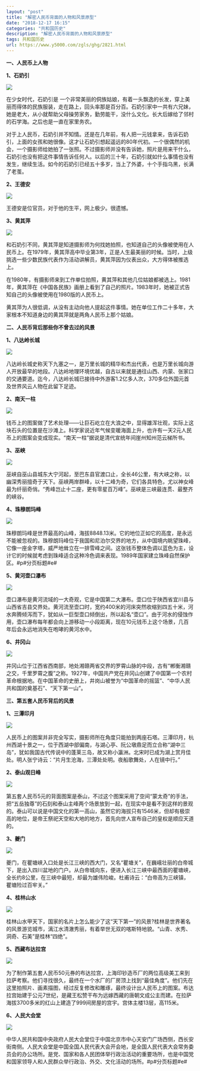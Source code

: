```yaml
---
layout: "post"
title: "解密人民币背面的人物和风景原型"
date: "2018-12-17 16:15"
categories: "共和国历史"
description: "解密人民币背面的人物和风景原型"
tags: 共和国历史
url: https://www.y5000.com/zgls/ghg/2821.html
---
```






**一、人民币上人物**

**1、石奶引**

![](https://img.y5000.com/uploads/allimg/160616/4-16061622391T10.jpg)

在少女时代，石奶引是
一个非常美丽的侗族姑娘，有着一头飘逸的长发，穿上美丽而得体的民族服装，走在路上，回头率那是百分百。石奶引家中一共有六兄妹，她是老大，从小就帮助父母操劳家务，勤劳能干，没什么文化。长大后嫁给了邻村的石学海。之后也是一直在家里务农。

对于上人民币，石奶引并不知情。还是在几年前，有人把一元钱拿来，告诉石奶引，上面的女孩和她很像。这才让石奶引想起遥远的80年代初。一个很偶然的机会，一个摄影师给她拍了一张照。不过摄影师并没有告诉她，照片是用来干什么，石奶引也没有把这件事情告诉任何人。以后的三十年，石奶引就如什么事情也没有发生，继续生活。如今的石奶引已经五十多岁，当上了外婆，十个手指乌黑，长满了老茧。

**2、王德安**

![](https://img.y5000.com/uploads/allimg/160616/4-16061622402X01.jpg)

王德安是位官员，对于他的生平，网上极少。很遗憾。

**3、黄其萍**

![](https://img.y5000.com/uploads/allimg/160616/4-160616224109209.jpg)

和石奶引不同，黄其萍是知道摄影师为何找她拍照，也知道自己的头像被使用在人民币上。在1979年，黄其萍高中毕业第3年，正是人生最美丽的时候。当时，上级挑选一些少数民族代表作为活动讲解员，黄其萍因为仪表出众，大方得体被推选上。

在1980年，有摄影师来到工作单位拍照，黄其萍和其他几位姑娘都被选上。1981年，黄其萍在《中国各民族》画册上看到了自己的照片。1983年时，她被正式告知自己的头像被使用在1980版的人民币上。

黄其萍为人很低调，从没有主动向他人提起这件事情。她在单位工作二十多年，大家根本不知道身边的黄其萍就是两角人民币上那个姑娘。

**二、人民币背后那些你不曾去过的风景**

**1、八达岭长城**

![](https://img.y5000.com/uploads/allimg/160616/4-160616224A3113.jpg)

八达岭长城史称天下九塞之一，是万里长城的精华和杰出代表，也是万里长城向游人开放最早的地段。八达岭地理环境优越，自古以来就是通往山西、内蒙、张家口的交通要道。迄今，八达岭长城已接待中外游客1.2亿多人次，370多位外国元首及世界风云人物在此留下足迹。

**2、南天一柱**

![](https://img.y5000.com/uploads/allimg/160616/4-160616224K44Y.jpg)

钱币上的图案做了艺术处理——让巨石屹立在大浪之中，显得雄浑壮观，实际上这块石头的位置是在沙滩上。科学家说近年气候变暖海面上升，也许有一天2元人民币上的图案会变成现实。“南天一柱”据说是清代宣统年间崖州知州范云梯所书。

**3、巫峡**

![](https://img.y5000.com/uploads/allimg/160616/4-160616224S3Y8.jpg)

巫峡自巫山县城东大宁河起，至巴东县官渡口止，全长46公里，有大峡之称，以幽深秀丽擅奇于天下。巫峡两岸群峰，以十二峰为奇，它们各具特色，尤以神女峰最为纤丽奇俏。“秀峰岂止十二座，更有零星百万峰”。巫峡是三峡最连贯、最整齐的峡谷。

**4、珠穆朗玛峰**

![](https://img.y5000.com/uploads/allimg/160616/4-160616224910Q6.jpg)

珠穆朗玛峰是世界最高的山峰，海拔8848.13米。它的地位正如它的高度，是永远不能被忽视的。珠穆朗玛峰位于我国和尼泊尔交界的地方，从中国境内眺望珠峰，它像一座金字塔，威严地耸立在一排雪峰之间。这张钱币整体色调以蓝色为主，设计它的时候就考虑到珠峰适合这种冷色调来表现。1989年国家建立珠峰自然保护区。#p#分页标题#e#

**5、黄河壶口瀑布**

![](https://img.y5000.com/uploads/allimg/160616/4-16061622494B40.jpg)

壶口瀑布是黄河流域的一大奇观，它是中国第二大瀑布。壶口位于陕西省宜川县与山西省吉县交界处。黄河流至壶口时，宽约400米的河床突然收缩到四五十米，河水奔腾倾泻而下，犹如从一巨型壶口倾倒出，所以起名“壶口”。由于河水的侵蚀作用，壶口瀑布每年都会向上游移动一小段距离，现在10元钱币上这个场景，几百年后会永远地消失在咆哮的黄河水中。

**6、井冈山**

![](https://img.y5000.com/uploads/allimg/160616/4-160616225014109.jpg)

井冈山位于江西省西南部，地处湘赣两省交界的罗霄山脉的中段，古有“郴衡湘赣之交，千里罗霄之腹”之称。1927年，中国共产党在井冈山创建了中国第一个农村革命根据地。在中国革命的史册上，井岗山被誉为“中国革命的摇篮”、“中华人民共和国的奠基石”、“天下第一山”。

**三、第五套人民币背后的风景**

**1、三潭印月**

![](https://img.y5000.com/uploads/allimg/160616/4-160616225113S7.jpg)

人民币上的图案并非完全写实，摄影师所在角度只能拍到两座石塔。三潭印月，杭州西湖十景之一，位于西湖中部偏南，与湖心亭、阮公墩鼎足而立合称“湖中三岛”，犹如我国古代传说中的蓬莱三岛，故又称小瀛洲。北宋时已成为湖上赏月佳处。明人张宁诗云：“片月生沧海，三潭处处明。夜船歌舞处，人在镜中行。”

**2、泰山观日峰**

![](https://img.y5000.com/uploads/allimg/160616/4-160616225145438.jpg)

第五套人民币5元的背面图案是泰山，不过这个图案采用了空间“蒙太奇”的手法，把“五岳独尊”的石刻和泰山主峰两个场景放到一起，在现实中是看不到这样的景观的。泰山可以说是中国文化的第一高山，虽然它的海拔只有1546米，但却有极崇高的地位，是帝王祭祀天空和大地的地方，首先向世人宣布自己的皇权是顺应天道的。

**3、夔门**

![](https://img.y5000.com/uploads/allimg/160616/4-160616225220T2.jpg)

夔门，在瞿塘峡入口处是长江三峡的西大门，又名“瞿塘关”，在巍峨壮丽的白帝城下，是出入四川盆地的门户。从白帝城向东，便进入长江三峡中最西面的瞿塘峡，全长约8公里，在三峡中最短，却最为雄伟险峻。杜甫诗云：“白帝高为三峡镇，瞿塘险过百牢关。”

**4、桂林山水**

![](https://img.y5000.com/uploads/allimg/160616/4-16061622524U24.jpg)

桂林山水甲天下，国家的名片上怎么能少了这“天下第一”的风景?桂林是世界著名的风景游览城市，漓江水清澈秀丽，有着举世无双的喀斯特地貌。“山青、水秀、洞奇、石美”是桂林“四绝”。

**5、西藏布达拉宫**

![](https://img.y5000.com/uploads/allimg/160616/4-16061622531Y94.jpg)

为了制作第五套人民币50元券的布达拉宫，上海印钞造币厂的两位高级美工来到拉萨考察。他们寻找很久，最终在一个水厂的厂房顶上找到“最佳角度”。他们先在这里拍照片、画素描图，经过反复修改和雕琢，最终设计出人民币上的图案。布达拉宫始建于公元7世纪，是藏王松赞干布为远嫁西藏的唐朝文成公主而建。在拉萨海拔3700多米的红山上建造了999间房屋的宫宇。宫体主楼13层，高115米。

**6、人民大会堂**

![](https://img.y5000.com/uploads/allimg/160616/4-16061622552WM.jpg)

中华人民共和国中央政府人民大会堂位于中国北京市中心天安门广场西侧，西长安街南侧。人民大会堂是中国全国人民代表大会开会地，是全国人民代表大会常务委员会的办公场所。是党、国家和各人民团体举行政治活动的重要场所，也是中国党和国家领导人和人民群众举行政治、外交、文化活动的场所。#p#分页标题#e#
